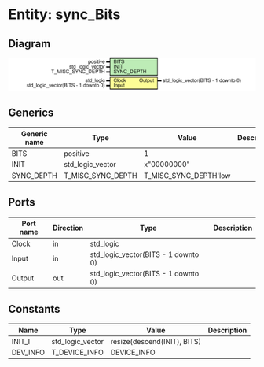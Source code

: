 # Entity: sync_Bits
## Diagram
![Diagram](sync_Bits.svg "Diagram")
## Generics
| Generic name | Type              | Value                 | Description |
| ------------ | ----------------- | --------------------- | ----------- |
| BITS         | positive          | 1                     |             |
| INIT         | std_logic_vector  | x"00000000"           |             |
| SYNC_DEPTH   | T_MISC_SYNC_DEPTH | T_MISC_SYNC_DEPTH'low |             |
## Ports
| Port name | Direction | Type                                | Description |
| --------- | --------- | ----------------------------------- | ----------- |
| Clock     | in        | std_logic                           |             |
| Input     | in        | std_logic_vector(BITS - 1 downto 0) |             |
| Output    | out       | std_logic_vector(BITS - 1 downto 0) |             |
## Constants
| Name     | Type             | Value                        | Description |
| -------- | ---------------- | ---------------------------- | ----------- |
| INIT_I   | std_logic_vector |  resize(descend(INIT), BITS) |             |
| DEV_INFO | T_DEVICE_INFO    |  DEVICE_INFO                 |             |
